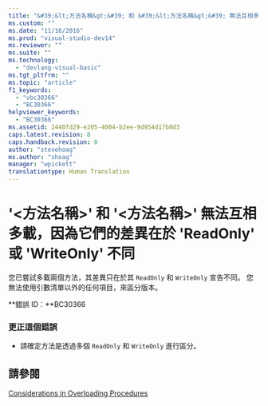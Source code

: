 ```yaml
---
title: "&#39;&lt;方法名稱&gt;&#39; 和 &#39;&lt;方法名稱&gt;&#39; 無法互相多載，因為它們的差異在於 &#39;ReadOnly&#39; 或 &#39;WriteOnly&#39; 不同 | Microsoft Docs"
ms.custom: ""
ms.date: "11/16/2016"
ms.prod: "visual-studio-dev14"
ms.reviewer: ""
ms.suite: ""
ms.technology: 
  - "devlang-visual-basic"
ms.tgt_pltfrm: ""
ms.topic: "article"
f1_keywords: 
  - "vbc30366"
  - "BC30366"
helpviewer_keywords: 
  - "BC30366"
ms.assetid: 2440fd29-e205-4004-b2ee-9d954d17b8d3
caps.latest.revision: 8
caps.handback.revision: 8
author: "stevehoag"
ms.author: "shoag"
manager: "wpickett"
translationtype: Human Translation
---
```

# &#39;&lt;方法名稱&gt;&#39; 和 &#39;&lt;方法名稱&gt;&#39; 無法互相多載，因為它們的差異在於 &#39;ReadOnly&#39; 或 &#39;WriteOnly&#39; 不同
您已嘗試多載兩個方法，其差異只在於其 `ReadOnly` 和 `WriteOnly` 宣告不同。 您無法使用引數清單以外的任何項目，來區分版本。  
  
 **錯誤 ID︰**BC30366  
  
### 更正這個錯誤  
  
-   請確定方法是透過多個 `ReadOnly` 和 `WriteOnly` 進行區分。  
  
## 請參閱  
 [Considerations in Overloading Procedures](../../visual-basic/programming-guide/language-features/procedures/considerations-in-overloading-procedures.md)